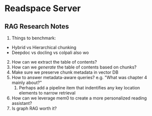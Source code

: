 # Readspace Server

## RAG Research Notes

1. Things to benchmark:
- Hybrid vs Hierarchical chunking
- Deepdoc vs docling vs colpali
also wo
2. How can we extract the table of contents?
3. How can we *generate* the table of contents based on chunks?
4. Make sure we preserve chunk metadata in vector DB
5. How to answer metadata-aware queries? e.g. "What was chapter 4 mainly about?"
   1. Perhaps add a pipeline item that indentifies any key location elements to narrow retrieval
6. How can we leverage mem0 to create a more personalized reading assistant?
7. Is graph RAG worth it?
